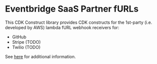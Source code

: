 # Eventbridge SaaS Partner fURLs

This CDK Construct library provides CDK constructs for the 1st-party (i.e. developed by AWS) lambda fURL webhook receivers for:

* GitHub
* Stripe (TODO)
* Twilio (TODO)

See [here](https://docs.aws.amazon.com/eventbridge/latest/userguide/eb-saas-furls.html) for additional information.
